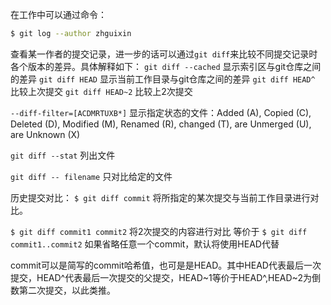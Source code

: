 在工作中可以通过命令：
```bash
$ git log --author zhguixin
```
查看某一作者的提交记录，进一步的话可以通过`git diff`来比较不同提交记录时各个版本的差异。具体解释如下：
`git diff --cached` 显示索引区与git仓库之间的差异
`git diff HEAD` 显示当前工作目录与git仓库之间的差异
`git diff HEAD^` 比较上次提交
`git diff HEAD~2` 比较上2次提交

`--diff-filter=[ACDMRTUXB*]`
        显示指定状态的文件：Added (A), Copied (C), Deleted (D), Modified (M), Renamed (R), changed (T), are Unmerged (U), are Unknown (X)

`git diff --stat` 列出文件

`git diff -- filename`    只对比给定的文件

历史提交对比：
```$ git diff commit```       将所指定的某次提交与当前工作目录进行对比。

```$ git diff commit1 commit2``` 将2次提交的内容进行对比
等价于
```$ git diff commit1..commit2``` 如果省略任意一个commit，默认将使用HEAD代替

commit可以是简写的commit哈希值，也可是是HEAD。其中HEAD代表最后一次提交，HEAD^代表最后一次提交的父提交，HEAD~1等价于HEAD^,HEAD~2为倒数第二次提交，以此类推。